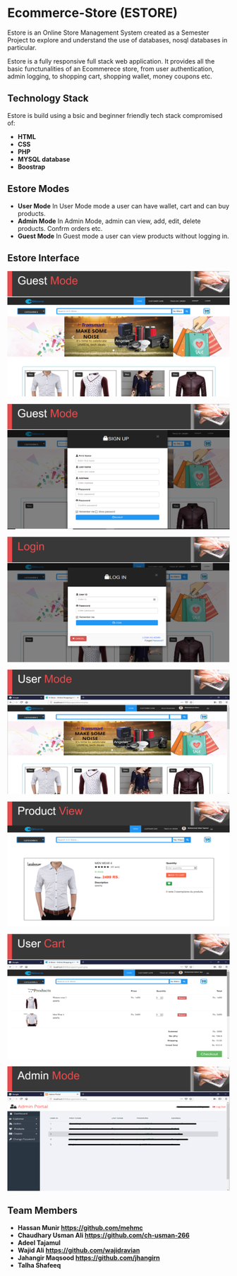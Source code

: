 ﻿# Ecommerce-Store (ESTORE)

Estore is an Online Store Management System created as a Semester Project to explore and understand the use of databases, nosql databases in particular.

Estore is a fully responsive full stack web application. It provides all the basic functunalities of an Ecommerece store, from user authentication, admin logging, to shopping cart, shopping wallet, money coupons etc.

## Technology Stack

Estore is build using a bsic and beginner friendly tech stack compromised of:

- **HTML**
- **CSS**
- **PHP**
- **MYSQL database**
- **Boostrap**

## Estore Modes

- **User Mode**
  In User Mode mode a user can have wallet, cart and can buy products.
- **Admin Mode**
  In Admin Mode, admin can view, add, edit, delete products.
  Confrm orders etc.
- **Guest Mode**
  In Guest mode a user can view products without logging in.

## Estore Interface

![Estore Guest Mode Interface](README_IMAGES/guest_mode.png)

![Estore Signup Interface](README_IMAGES/signup.png)

![Estore Login Interface](README_IMAGES/login.png)

![Estore User Mode Interface](README_IMAGES/user_mode.png)

![Estore Product View Interface](README_IMAGES/product_view.png)

![Estore Cart Interface](README_IMAGES/cart.png)

![Estore Admin Mode Interface](README_IMAGES/admin_mode.png)


## Team Members
- **Hassan Munir https://github.com/mehmc**
- **Chaudhary Usman Ali https://github.com/ch-usman-266**
- **Adeel Tajamul**
- **Wajid Ali https://github.com/wajidravian**
- **Jahangir Maqsood https://github.com/jhangirn**
- **Talha Shafeeq**
